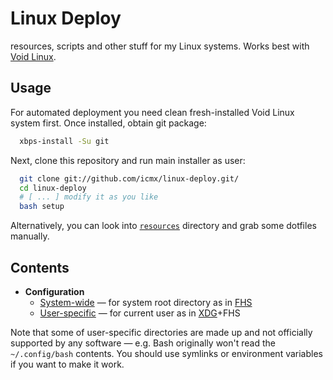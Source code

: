 # Linux Deploy

resources, scripts and other stuff for my Linux systems. Works best with [Void Linux](https://www.voidlinux.eu/).

## Usage

For automated deployment you need clean fresh-installed Void Linux system first. Once installed, obtain git package:

```sh
  xbps-install -Su git
```

Next, clone this repository and run main installer as user:

```sh
  git clone git://github.com/icmx/linux-deploy.git/
  cd linux-deploy
  # [ ... ] modify it as you like
  bash setup
```

Alternatively, you can look into [`resources`](resources) directory and grab some dotfiles manually.

## Contents

  - **Configuration**
    - [System-wide](resources/root) — for system root directory as in [FHS](//en.wikipedia.org/wiki/Filesystem_Hierarchy_Standard)
    - [User-specific](resources/user) — for current user as in [XDG](//standards.freedesktop.org/basedir-spec/latest/)+FHS

Note that some of user-specific directories are made up and not officially supported by any software — e.g. Bash originally won't read the `~/.config/bash` contents. You should use symlinks or environment variables if you want to make it work.
